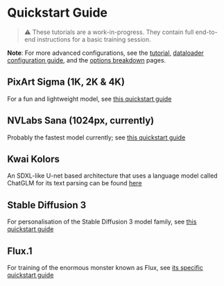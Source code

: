 # Quickstart Guide

> ⚠️ These tutorials are a work-in-progress. They contain full end-to-end instructions for a basic training session.

**Note**: For more advanced configurations, see the [tutorial](/TUTORIAL.md), [dataloader configuration guide](/documentation/DATALOADER.md), and the [options breakdown](/OPTIONS.md) pages.

## PixArt Sigma (1K, 2K & 4K)

For a fun and lightweight model, see [this quickstart guide](/documentation/quickstart/SIGMA.md)

## NVLabs Sana (1024px, currently)

Probably the fastest model currently; see [this quickstart guide](/documentation/quickstart/SANA.md)

## Kwai Kolors

An SDXL-like U-net based architecture that uses a language model called ChatGLM for its text parsing can be found [here](/documentation/quickstart/KOLORS.md)

## Stable Diffusion 3

For personalisation of the Stable Diffusion 3 model family, see [this quickstart guide](/documentation/quickstart/SD3.md)

## Flux.1

For training of the enormous monster known as Flux, see [its specific quickstart guide](/documentation/quickstart/FLUX.md)